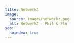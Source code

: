 ```yaml
---
title: NetwerkZ
image:
  source: images/netwerkz.png
  alt: NetwerkZ - Phil & Flo
seo:
  noindex: true
---
```

